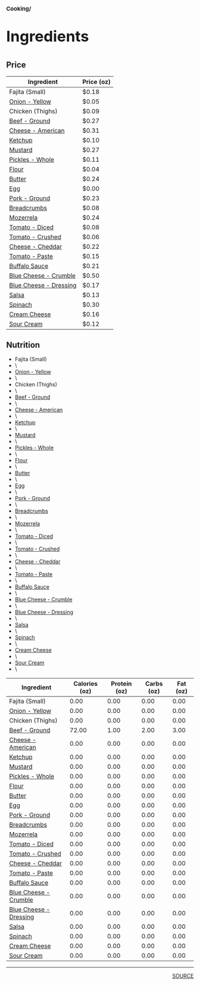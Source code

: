 # <p style='font-size: 15px;'>Cooking/</p>
# <p style='font-size: 40px;'>Ingredients</p>

## Price

| Ingredient | Price (oz) |
| ------------ | ------------ |
| Fajita (Small) | $0.18 |
| <a href='onion_-_yellow.html'>Onion - Yellow</a> | $0.05 |
| Chicken  (Thighs) | $0.09 |
| <a href='beef_-_ground.html'>Beef - Ground</a> | $0.27 |
| <a href='cheese_-_american.html'>Cheese - American</a> | $0.31 |
| <a href='ketchup.html'>Ketchup</a> | $0.10 |
| <a href='mustard.html'>Mustard</a> | $0.27 |
| <a href='pickles_-_whole.html'>Pickles - Whole</a> | $0.11 |
| <a href='flour.html'>Flour</a> | $0.04 |
| <a href='butter.html'>Butter</a> | $0.24 |
| <a href='egg.html'>Egg</a> | $0.00 |
| <a href='pork_-_ground.html'>Pork - Ground</a> | $0.23 |
| <a href='breadcrumbs.html'>Breadcrumbs</a> | $0.08 |
| <a href='mozerrela_.html'>Mozerrela </a> | $0.24 |
| <a href='tomato_-_diced.html'>Tomato - Diced</a> | $0.08 |
| <a href='tomato_-_crushed.html'>Tomato - Crushed</a> | $0.06 |
| <a href='cheese_-_cheddar.html'>Cheese - Cheddar</a> | $0.22 |
| <a href='tomato_-_paste.html'>Tomato - Paste</a> | $0.15 |
| <a href='buffalo_sauce.html'>Buffalo Sauce</a> | $0.21 |
| <a href='blue_cheese_-_crumble.html'>Blue Cheese - Crumble</a> | $0.50 |
| <a href='blue_cheese_-_dressing.html'>Blue Cheese - Dressing</a> | $0.17 |
| <a href='salsa.html'>Salsa</a> | $0.13 |
| <a href='spinach.html'>Spinach</a> | $0.30 |
| <a href='cream_cheese.html'>Cream Cheese</a> | $0.16 |
| <a href='sour_cream.html'>Sour Cream</a> | $0.12 |

## Nutrition

<ul>
<li>Fajita (Small)<li>\
<li><a href='onion_-_yellow.html'>Onion - Yellow</a><li>\
<li>Chicken  (Thighs)<li>\
<li><a href='beef_-_ground.html'>Beef - Ground</a><li>\
<li><a href='cheese_-_american.html'>Cheese - American</a><li>\
<li><a href='ketchup.html'>Ketchup</a><li>\
<li><a href='mustard.html'>Mustard</a><li>\
<li><a href='pickles_-_whole.html'>Pickles - Whole</a><li>\
<li><a href='flour.html'>Flour</a><li>\
<li><a href='butter.html'>Butter</a><li>\
<li><a href='egg.html'>Egg</a><li>\
<li><a href='pork_-_ground.html'>Pork - Ground</a><li>\
<li><a href='breadcrumbs.html'>Breadcrumbs</a><li>\
<li><a href='mozerrela_.html'>Mozerrela </a><li>\
<li><a href='tomato_-_diced.html'>Tomato - Diced</a><li>\
<li><a href='tomato_-_crushed.html'>Tomato - Crushed</a><li>\
<li><a href='cheese_-_cheddar.html'>Cheese - Cheddar</a><li>\
<li><a href='tomato_-_paste.html'>Tomato - Paste</a><li>\
<li><a href='buffalo_sauce.html'>Buffalo Sauce</a><li>\
<li><a href='blue_cheese_-_crumble.html'>Blue Cheese - Crumble</a><li>\
<li><a href='blue_cheese_-_dressing.html'>Blue Cheese - Dressing</a><li>\
<li><a href='salsa.html'>Salsa</a><li>\
<li><a href='spinach.html'>Spinach</a><li>\
<li><a href='cream_cheese.html'>Cream Cheese</a><li>\
<li><a href='sour_cream.html'>Sour Cream</a><li>\
</ul>

| Ingredient | Calories (oz) | Protein (oz) | Carbs (oz) | Fat (oz) |
| ------------ | ------------ | ------------ | ------------ | ------------ |
| Fajita (Small) | 0.00 | 0.00 | 0.00 | 0.00 |
| <a href='onion_-_yellow.html'>Onion - Yellow</a> | 0.00 | 0.00 | 0.00 | 0.00 |
| Chicken  (Thighs) | 0.00 | 0.00 | 0.00 | 0.00 |
| <a href='beef_-_ground.html'>Beef - Ground</a> | 72.00 | 1.00 | 2.00 | 3.00 |
| <a href='cheese_-_american.html'>Cheese - American</a> | 0.00 | 0.00 | 0.00 | 0.00 |
| <a href='ketchup.html'>Ketchup</a> | 0.00 | 0.00 | 0.00 | 0.00 |
| <a href='mustard.html'>Mustard</a> | 0.00 | 0.00 | 0.00 | 0.00 |
| <a href='pickles_-_whole.html'>Pickles - Whole</a> | 0.00 | 0.00 | 0.00 | 0.00 |
| <a href='flour.html'>Flour</a> | 0.00 | 0.00 | 0.00 | 0.00 |
| <a href='butter.html'>Butter</a> | 0.00 | 0.00 | 0.00 | 0.00 |
| <a href='egg.html'>Egg</a> | 0.00 | 0.00 | 0.00 | 0.00 |
| <a href='pork_-_ground.html'>Pork - Ground</a> | 0.00 | 0.00 | 0.00 | 0.00 |
| <a href='breadcrumbs.html'>Breadcrumbs</a> | 0.00 | 0.00 | 0.00 | 0.00 |
| <a href='mozerrela_.html'>Mozerrela </a> | 0.00 | 0.00 | 0.00 | 0.00 |
| <a href='tomato_-_diced.html'>Tomato - Diced</a> | 0.00 | 0.00 | 0.00 | 0.00 |
| <a href='tomato_-_crushed.html'>Tomato - Crushed</a> | 0.00 | 0.00 | 0.00 | 0.00 |
| <a href='cheese_-_cheddar.html'>Cheese - Cheddar</a> | 0.00 | 0.00 | 0.00 | 0.00 |
| <a href='tomato_-_paste.html'>Tomato - Paste</a> | 0.00 | 0.00 | 0.00 | 0.00 |
| <a href='buffalo_sauce.html'>Buffalo Sauce</a> | 0.00 | 0.00 | 0.00 | 0.00 |
| <a href='blue_cheese_-_crumble.html'>Blue Cheese - Crumble</a> | 0.00 | 0.00 | 0.00 | 0.00 |
| <a href='blue_cheese_-_dressing.html'>Blue Cheese - Dressing</a> | 0.00 | 0.00 | 0.00 | 0.00 |
| <a href='salsa.html'>Salsa</a> | 0.00 | 0.00 | 0.00 | 0.00 |
| <a href='spinach.html'>Spinach</a> | 0.00 | 0.00 | 0.00 | 0.00 |
| <a href='cream_cheese.html'>Cream Cheese</a> | 0.00 | 0.00 | 0.00 | 0.00 |
| <a href='sour_cream.html'>Sour Cream</a> | 0.00 | 0.00 | 0.00 | 0.00 |

<div style='page-break-after: always;'></div>
<div style='page-break-after: always;'></div>

<hr/>

<div style='page-break-after: always;'></div>
<div style='page-break-after: always;'></div>

<div style='text-align: right'>
<a href='https://docs.google.com/spreadsheets/d/e/2PACX-1vSAyak9YlStJt0W2QiXNHVF8FODXyzkGh0HTz9XkhPPqGQ7IycIP1MG9gofJCHmb8c_vAcLKiqcYQXQ/pub?output=xlsx'>SOURCE</a>
</div>
